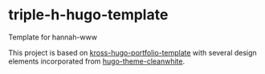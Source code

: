 # triple-h-hugo-template
Template for hannah-www

This project is based on [kross-hugo-portfolio-template](https://github.com/themefisher/kross-hugo-portfolio-template) with several design elements incorporated from [hugo-theme-cleanwhite](https://github.com/zhaohuabing/hugo-theme-cleanwhite).
